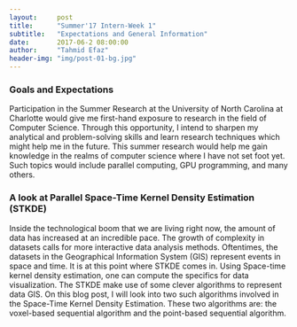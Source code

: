 ```yaml
---
layout:     post
title:      "Summer'17 Intern-Week 1"
subtitle:   "Expectations and General Information"
date:       2017-06-2 08:00:00
author:     "Tahmid Efaz"
header-img: "img/post-01-bg.jpg"
---
```


<h3>Goals and Expectations</h3>
<p>Participation in the Summer Research at the University of North Carolina at Charlotte would give me first-hand exposure to research in the field of Computer Science. Through this opportunity, I intend to sharpen my analytical and problem-solving skills and learn research techniques which might help me in the future.  This summer research would help me gain knowledge in the realms of computer science where I  have not set foot yet. Such topics would include parallel computing, GPU programming, and many others.</p>
<h3>A look at Parallel Space-Time Kernel Density Estimation (STKDE) </h3>
<p>Inside the technological boom that we are living right now, the amount of data has increased at an incredible pace. The growth of complexity in datasets calls for more interactive data analysis methods. Oftentimes, the datasets in the Geographical  Information System (GIS) represent events in space and time. It is at this point where STKDE comes in. Using Space-time kernel density estimation, one can compute the specifics for data visualization. The STKDE make use of some clever algorithms to represent data GIS. On this blog post, I will look into two such algorithms involved in the Space-Time Kernel Density Estimation. These two algorithms are: the voxel-based sequential algorithm and the point-based sequential algorithm.</p>
